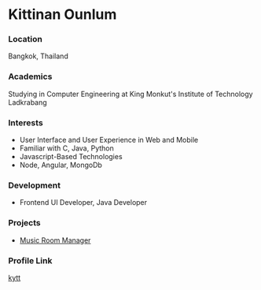 # Kittinan Ounlum

### Location

Bangkok, Thailand

### Academics

Studying in Computer Engineering at King Monkut's Institute of Technology Ladkrabang

### Interests

- User Interface and User Experience in Web and Mobile
- Familiar with C, Java, Python
- Javascript-Based Technologies
- Node, Angular, MongoDb

### Development

- Frontend UI Developer, Java Developer

### Projects

- [Music Room Manager](https://github.com/SE-MusicRoom)

### Profile Link

[kytt](https://github.com/kytt)
